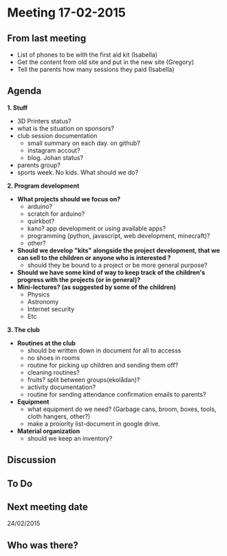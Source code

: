 # Meeting 17-02-2015

## From last meeting

- List of phones to be with the first aid kit (Isabella)
- Get the content from old site and put in the new site (Gregory)
- Tell the parents how many sessions they paid (Isabella)

## Agenda

**1. Stuff**
   - 3D Printers status?
   - what is the situation on sponsors?
   - club session documentation
      - small summary on each day. on github? 
      - instagram accout?
      - blog. Johan status?
   - parents group?
   - sports week. No kids. What should we do?


**2. Program development**

 - **What projects should we focus on?**
	 - arduino?
	 - scratch for arduino?
	 - quirkbot?
	 - kano? app development or using available apps?
	 - programming (python, javascript, web development, minecraft)?
	 - other?
 - **Should we develop "kits" alongside the project development, that we can sell to the children or anyone who is interested ?**
	 - should they be bound to a project or be more general purpose?
 - **Should we have some kind of way to keep track of the children's progress with the projects (or in general)?**
 - **Mini-lectures? (as suggested by some of the children)**
	 - Physics
	 - Astronomy
	 - Internet security
	 - Etc

**3. The club**

 - **Routines at the club**
	 - should be written down in document for all to accesss
	 - no shoes in rooms
	 - routine for picking up children and sending them off?
	 - cleaning routines?
	 - fruits? split between groups(ekolådan)?
	 - activity documentation?
	 - routine for sending attendance confirmation emails to parents?
 - **Equipment**
	 - what equipment do we need? (Garbage cans, broom, boxes, tools, cloth hangers, other?)
	 - make a proiority list-document in google drive.
 - **Material organization**
	 - should we keep an inventory?

## Discussion

## To Do

## Next meeting date

24/02/2015

## Who was there?

